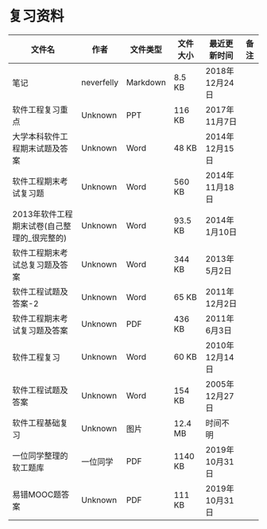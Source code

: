 # 复习资料

文件名|作者|文件类型|文件大小|最近更新时间|备注
---|---|---|---|---|---
笔记|neverfelly|Markdown|8.5 KB|2018年12月24日
软件工程复习重点|Unknown|PPT|116 KB|2017年11月7日
大学本科软件工程期末试题及答案|Unknown|Word|48 KB|2014年12月15日
软件工程期末考试复习题|Unknown|Word|560 KB|2014年11月18日
2013年软件工程期末试卷(自己整理的\_很完整的)|Unknown|Word|93.5 KB|2014年1月10日
软件工程期末考试总复习题及答案|Unknown|Word|344 KB|2013年5月2日
软件工程试题及答案-2|Unknown|Word|65 KB|2011年12月2日
软件工程期末考试复习题及答案|Unknown|PDF|436 KB|2011年6月3日
软件工程复习|Unknown|Word|60 KB|2010年12月14日
软件工程试题及答案|Unknown|Word|154 KB|2005年12月27日
软件工程基础复习|Unknown|图片|12.4 MB|时间不明
一位同学整理的软工题库|一位同学|PDF|1140 KB|‎2019‎年‎10‎月‎31‎日
易错MOOC题答案|Unknown|PDF|111 KB|‎2019‎年‎10‎月‎31‎日
